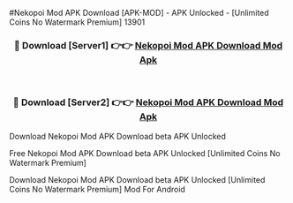 #Nekopoi Mod APK Download [APK-MOD] - APK Unlocked - [Unlimited Coins No Watermark Premium] 13901



<div align="center">

<h3>🔴 Download [Server1] 👉👉 <a href="https://momento.my/?title=Nekopoi_Mod_APK_Download">Nekopoi Mod APK Download Mod Apk</a></h3><br>

<h3>🔴 Download [Server2] 👉👉 <a href="https://momento.my/?title=Nekopoi_Mod_APK_Download">Nekopoi Mod APK Download Mod Apk</a></h3>
</div>



Download Nekopoi Mod APK Download beta APK Unlocked

Free Nekopoi Mod APK Download beta APK Unlocked [Unlimited Coins No Watermark Premium]

Download Nekopoi Mod APK Download beta APK Unlocked [Unlimited Coins No Watermark Premium] Mod For Android

